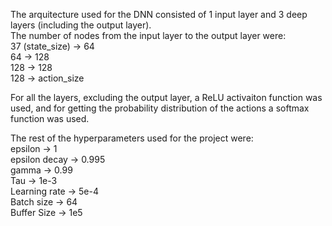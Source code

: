 The arquitecture used for the DNN consisted of 1 input layer and  3 deep layers (including the output layer).  
The number of nodes from the input layer to the output layer were:  
  37 (state_size) -> 64</br> 
  64 -> 128</br>
  128 -> 128</br>
  128 -> action_size</br>
  
For all the layers, excluding the output layer, a ReLU activaiton function was used, and for getting the probability distribution of the actions a softmax function was used. 

The rest of the hyperparameters used for the project were:  
  epsilon -> 1</br>
  epsilon decay -> 0.995</br>
  gamma -> 0.99</br>
  Tau -> 1e-3</br>
  Learning rate -> 5e-4</br>
  Batch size -> 64</br>
  Buffer Size -> 1e5</br>
